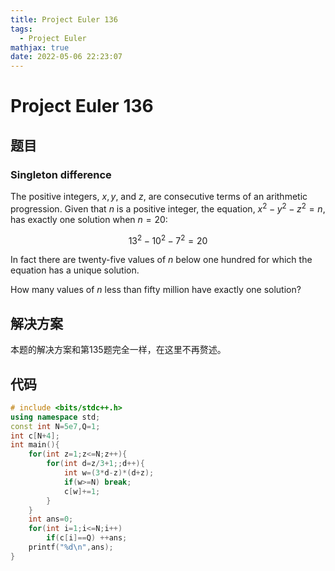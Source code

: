 ```yaml
---
title: Project Euler 136
tags:
  - Project Euler
mathjax: true
date: 2022-05-06 22:23:07
---
```


<escape><!-- more --></escape>

# Project Euler 136

## 题目

### Singleton difference

The positive integers, $x, y$, and $z$, are consecutive terms of an arithmetic progression. Given that $n$ is a positive integer, the equation, $x^2 − y^2 − z^2 = n$, has exactly one solution when $n = 20$:

$$13^2 − 10^2 − 7^2 = 20$$

In fact there are twenty-five values of $n$ below one hundred for which the equation has a unique solution.

How many values of $n$ less than fifty million have exactly one solution?

## 解决方案

本题的解决方案和第135题完全一样，在这里不再赘述。

## 代码

```C++
# include <bits/stdc++.h>
using namespace std;
const int N=5e7,Q=1;
int c[N+4];
int main(){
    for(int z=1;z<=N;z++){
        for(int d=z/3+1;;d++){
            int w=(3*d-z)*(d+z);
            if(w>=N) break;
            c[w]+=1;
        }
    }
    int ans=0;
    for(int i=1;i<=N;i++)
        if(c[i]==Q) ++ans;
    printf("%d\n",ans);
}

```
